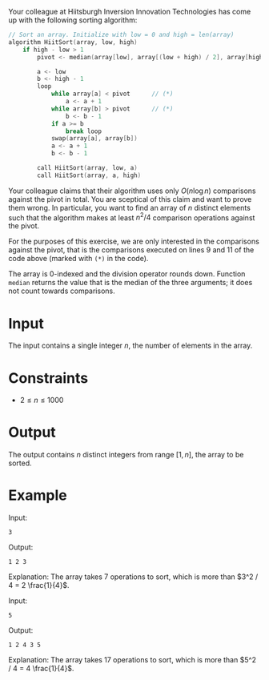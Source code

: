 Your colleague at Hiitsburgh Inversion Innovation Technologies has come up with the following sorting algorithm:

```c
// Sort an array. Initialize with low = 0 and high = len(array)
algorithm HiitSort(array, low, high)
    if high - low > 1
        pivot <- median(array[low], array[(low + high) / 2], array[high - 1])

        a <- low
        b <- high - 1
        loop
            while array[a] < pivot      // (*)
                a <- a + 1
            while array[b] > pivot      // (*)
                b <- b - 1
            if a >= b
                break loop
            swap(array[a], array[b])
            a <- a + 1
            b <- b - 1

        call HiitSort(array, low, a)
        call HiitSort(array, a, high)
```

Your colleague claims that their algorithm uses only $O(n \log n)$ comparisons against the pivot in total. You are sceptical of this claim and want to prove them wrong. In particular, you want to find an array of $n$ distinct elements such that the algorithm makes at least $n^2 / 4$ comparison operations against the pivot.

For the purposes of this exercise, we are only interested in the comparisons against the pivot, that is the comparisons executed on lines 9 and 11 of the code above (marked with `(*)` in the code).

The array is 0-indexed and the division operator rounds down. Function `median` returns the value that is the median of the three arguments; it does not count towards comparisons.

# Input

The input contains a single integer $n$, the number of elements in the array.

# Constraints

- $2 \le n \le 1000$

# Output

The output contains $n$ distinct integers from range $[1, n]$, the array to be sorted.

# Example

Input:
```
3
```

Output:
```
1 2 3
```

Explanation: The array takes $7$ operations to sort, which is more than $3^2 / 4 = 2 \frac{1}{4}$.

Input:
```
5
```

Output:
```
1 2 4 3 5
```

Explanation: The array takes $17$ operations to sort, which is more than $5^2 / 4 = 4 \frac{1}{4}$.
